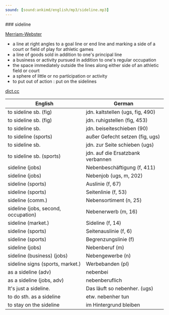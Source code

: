 ```yaml
---
sound: [sound:ankimd/english/mp3/sideline.mp3]
---
```


\### sideline

[Merriam-Webster](https://www.merriam-webster.com/dictionary/sideline)

- a line at right angles to a goal line or end line and marking a side of a court or field of play for athletic games
- a line of goods sold in addition to one's principal line
- a business or activity pursued in addition to one's regular occupation
- the space immediately outside the lines along either side of an athletic field or court
- a sphere of little or no participation or activity
- to put out of action : put on the sidelines

[dict.cc](https://www.dict.cc/sideline)

| English        | German       |
| -------------- | ------------ |
| to sideline sb. (fig) | jdn. kaltstellen (ugs, fig, 490) |
| to sideline sb. (fig) | jdn. ruhigstellen (fig, 453) |
| to sideline sb. | jdn. beiseiteschieben (90) |
| to sideline (sports) | außer Gefecht setzen (fig, ugs) |
| to sideline sb. | jdn. zur Seite schieben (ugs) |
| to sideline sb. (sports) | jdn. auf die Ersatzbank verbannen |
| sideline (jobs) | Nebenbeschäftigung (f, 411) |
| sideline (jobs) | Nebenjob (ugs, m, 202) |
| sideline (sports) | Auslinie (f, 67) |
| sideline (sports) | Seitenlinie (f, 53) |
| sideline (comm.) | Nebensortiment (n, 25) |
| sideline (jobs, second, occupation) | Nebenerwerb (m, 16) |
| sideline (market.) | Sideline (f, 14) |
| sideline (sports) | Seitenauslinie (f, 6) |
| sideline (sports) | Begrenzungslinie (f) |
| sideline (jobs) | Nebenberuf (m) |
| sideline (business) (jobs) | Nebengewerbe (n) |
| sideline signs (sports, market.) | Werbebanden (pl) |
| as a sideline (adv) | nebenbei |
| as a sideline (jobs, adv) | nebenberuflich |
| It's just a sideline. | Das läuft so nebenher. (ugs) |
| to do sth. as a sideline | etw. nebenher tun |
| to stay on the sideline | im Hintergrund bleiben |
